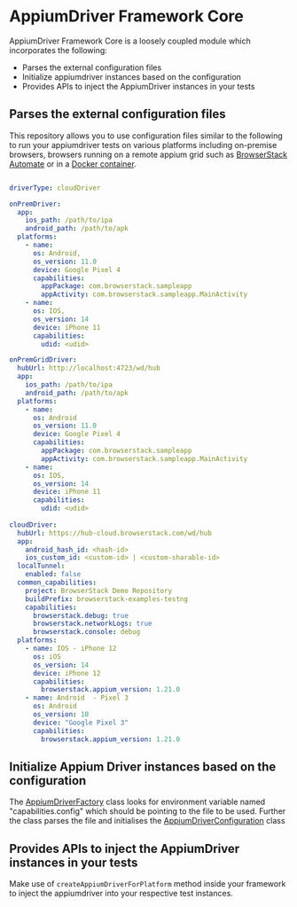 # AppiumDriver Framework Core

AppiumDriver Framework Core is a loosely coupled module which incorporates the following:

* Parses the external configuration files
* Initialize appiumdriver instances based on the configuration
* Provides APIs to inject the AppiumDriver instances in your tests

## Parses the external configuration files

This repository allows you to use configuration files similar to the following to run your appiumdriver tests on various platforms including on-premise browsers, browsers running on a remote appium grid such as [BrowserStack Automate](https://www.browserstack.com/automate) or in a [Docker container](https://github.com/SeleniumHQ/docker-selenium). 

```yml

driverType: cloudDriver

onPremDriver:
  app:
    ios_path: /path/to/ipa
    android_path: /path/to/apk
  platforms:
    - name:
      os: Android,
      os_version: 11.0
      device: Google Pixel 4
      capabilities:
        appPackage: com.browserstack.sampleapp
        appActivity: com.browserstack.sampleapp.MainActivity
    - name:
      os: IOS,
      os_version: 14
      device: iPhone 11
      capabilities:
        udid: <udid>

onPremGridDriver:
  hubUrl: http://localhost:4723/wd/hub
  app:
    ios_path: /path/to/ipa
    android_path: /path/to/apk
  platforms:
    - name:
      os: Android
      os_version: 11.0
      device: Google Pixel 4
      capabilities:
        appPackage: com.browserstack.sampleapp
        appActivity: com.browserstack.sampleapp.MainActivity
    - name:
      os: IOS,
      os_version: 14
      device: iPhone 11
      capabilities:
        udid: <udid> 
        
cloudDriver:
  hubUrl: https://hub-cloud.browserstack.com/wd/hub
  app:
    android_hash_id: <hash-id>
    ios_custom_id: <custom-id> | <custom-sharable-id>
  localTunnel:
    enabled: false
  common_capabilities:
    project: BrowserStack Demo Repository
    buildPrefix: browserstack-examples-testng
    capabilities:
      browserstack.debug: true
      browserstack.networkLogs: true
      browserstack.console: debug
  platforms:
    - name: IOS - iPhone 12
      os: iOS
      os_version: 14
      device: iPhone 12
      capabilities:
        browserstack.appium_version: 1.21.0
    - name: Android  - Pixel 3
      os: Android
      os_version: 10
      device: "Google Pixel 3"
      capabilities:
        browserstack.appium_version: 1.21.0

```

## Initialize Appium Driver instances based on the configuration

The [AppiumDriverFactory](src/main/java/com/browserstack/appiumdriver/core/AppiumDriverFactory.java) class looks for environment variable named "capabilities.config" which should be pointing to the file to be used. Further the class parses the file and initialises the [AppiumDriverConfiguration](src/main/java/com/browserstack/appiumdriver/config/AppiumDriverConfiguration.java) class

## Provides APIs to inject the AppiumDriver instances in your tests

Make use of `createAppiumDriverForPlatform` method inside your framework to inject the appiumdriver into your respective test instances.
